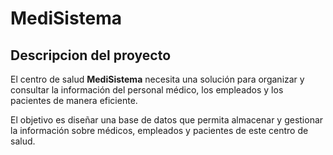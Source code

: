 # MediSistema

## Descripcion del proyecto
El centro de salud **MediSistema** necesita una solución para organizar y consultar la información del personal médico, los empleados y los pacientes de manera eficiente. 

El objetivo es diseñar una base de datos que permita almacenar y gestionar la información sobre médicos, empleados y pacientes de este centro de salud.



